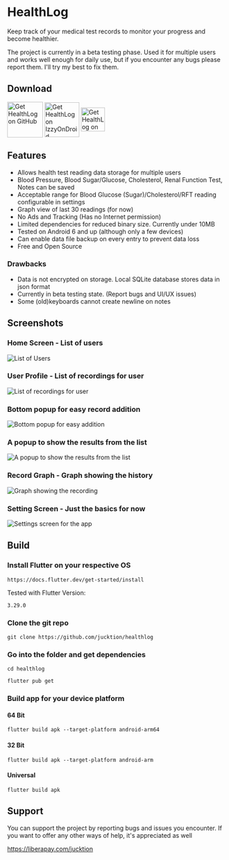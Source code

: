 # HealthLog

Keep track of your medical test records to monitor your progress and become healthier.

The project is currently in a beta testing phase. Used it for multiple users and works well enough for daily use, but if you encounter any bugs please report them. I'll try my best to fix them.

## Download
[<img src="https://github.com/machiav3lli/oandbackupx/blob/034b226cea5c1b30eb4f6a6f313e4dadcbb0ece4/badge_github.png" alt="Get HealthLog on GitHub" height="82"
align="center">](https://github.com/jucktion/healthlog/releases/latest)
[<img src="https://gitlab.com/IzzyOnDroid/repo/-/raw/master/assets/IzzyOnDroid.png" alt="Get HealthLog on IzzyOnDroid" height="80"
align="center">](https://apt.izzysoft.de/packages/com.jucktion.healthlog)
[<img src="https://github.com/ImranR98/Obtainium/blob/main/assets/graphics/badge_obtainium.png"
alt="Get HealthLog on Obtainium"
height="55"
align="center">](https://apps.obtainium.imranr.dev/redirect?r=obtainium://add/https://github.com/jucktion/healthlog/)

## Features
- Allows health test reading data storage for multiple users
- Blood Pressure, Blood Sugar/Glucose, Cholesterol, Renal Function Test, Notes can be saved
- Acceptable range for Blood Glucose (Sugar)/Cholesterol/RFT reading configurable in settings
- Graph view of last 30 readings (for now)
- No Ads and Tracking (Has no Internet permission)
- Limited dependencies for reduced binary size. Currently under 10MB
- Tested on Android 6 and up (although only a few devices)
- Can enable data file backup on every entry to prevent data loss
- Free and Open Source


### Drawbacks
- Data is not encrypted on storage. Local SQLite database stores data in json format
- Currently in beta testing state. (Report bugs and UI/UX issues)
- Some (old)keyboards cannot create newline on notes

## Screenshots

### Home Screen - List of users

![List of Users](https://i.imgur.com/bsMoS6G.png)

### User Profile - List of recordings for user

![List of recordings for user](https://i.imgur.com/dlRo8VG.png)

### Bottom popup for easy record addition

![Bottom popup for easy addition](https://i.imgur.com/VY0XTnj.png)

### A popup to show the results from the list

![A popup to show the results from the list](https://i.imgur.com/iOvhhv3.png)

### Record Graph - Graph showing the history

![Graph showing the recording](https://i.imgur.com/qMAh2Lk.png)

### Setting Screen - Just the basics for now

![Settings screen for the app](https://i.imgur.com/gQc7mAk.png)


## Build

### Install Flutter on your respective OS

```
https://docs.flutter.dev/get-started/install
```

Tested with Flutter Version:
```
3.29.0
```

### Clone the git repo
```
git clone https://github.com/jucktion/healthlog
```

### Go into the folder and get dependencies
```
cd healthlog
```
```
flutter pub get
```

### Build app for your device platform

#### 64 Bit
```
flutter build apk --target-platform android-arm64
```

#### 32 Bit
```
flutter build apk --target-platform android-arm
```

#### Universal
```
flutter build apk
```

## Support

You can support the project by reporting bugs and issues you encounter. If you want to offer any other ways of help, it's appreciated as well

https://liberapay.com/jucktion